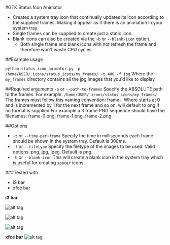 #GTK Status Icon Animator

- Creates a system tray icon that continually updates its icon according to the supplied frames. Making it appear as if there is an animation in your system tray.
- Single frames can be supplied to create just a static icon. 
- Blank icons can also be created via the `-b` or `--blank-icon` option.
  - Both single frame and blank icons with not refresh the frame and therefore won't waste CPU cycles.

##Example usage

`python status_icon_animator.py -p /home/USER/.icons/status_icons/my_frames/ -t 400 -f jpg`
Where the `my_frames` directory contains all the jpg images that you'd like to display

##Required arguments
`-p` or `--path-to-frames` Specify the ABSOLUTE path to the frames. For example: `/home/USER/.icons/status_icons/my_frames/` 
The frames must follow this naming convention: frame-<NUMBER>.<FORMAT> Where <NUMBER> starts at 0 and is incremented by 1 for the next frame and so on. 
<FORMAT> will default to png if no format is supplied
For example a 3 frame PNG sequence should have the filenames: frame-0.png, frame-1.png, frame-2.png 

##Options
- `-t` or `--time-per-frame` Specify the time in milliseconds each frame should be shown in the system tray. Default is 300ms.
- `-f` or `--filetype` Specify the filetype of the images to be used. Valid options: png, jpg, jpeg. Default is png.
- `-b` or `--blank-icon` This will create a blank icon in the system tray which is useful for creating `spacer` icons.

###Tested with
- i3 bar
- xfce bar

**i3 bar**

![alt tag](http://i.imgur.com/91ZtDHE.gif)

![alt tag](http://i.imgur.com/a71g9Uq.gif)

![alt tag](http://i.imgur.com/zJJGyKV.gif)

**xfce bar**
![alt tag](http://i.imgur.com/sDu6ymw.gif)

